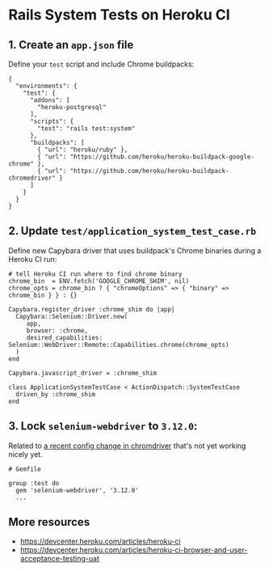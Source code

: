 # Rails System Tests on Heroku CI

## 1. Create an `app.json` file

Define your `test` script and include Chrome buildpacks:
```
{
  "environments": {
    "test": {
      "addons": [
        "heroku-postgresql"
      ],
      "scripts": {
        "test": "rails test:system"
      },
      "buildpacks": [
        { "url": "heroku/ruby" },
        { "url": "https://github.com/heroku/heroku-buildpack-google-chrome" },
        { "url": "https://github.com/heroku/heroku-buildpack-chromedriver" }
      ]
    }
  }
}
```

## 2. Update `test/application_system_test_case.rb`

Define new Capybara driver that uses buildpack's Chrome binaries during a Heroku CI run:

```
# tell Heroku CI run where to find chrome binary
chrome_bin  = ENV.fetch('GOOGLE_CHROME_SHIM', nil)
chrome_opts = chrome_bin ? { "chromeOptions" => { "binary" => chrome_bin } } : {}

Capybara.register_driver :chrome_shim do |app|
  Capybara::Selenium::Driver.new(
     app,
     browser: :chrome,
     desired_capabilities: Selenium::WebDriver::Remote::Capabilities.chrome(chrome_opts)
  )
end

Capybara.javascript_driver = :chrome_shim

class ApplicationSystemTestCase < ActionDispatch::SystemTestCase
  driven_by :chrome_shim
end
```

## 3. Lock `selenium-webdriver` to `3.12.0`:

Related to [a recent config change in chromdriver](https://github.com/SeleniumHQ/selenium/issues/6143) that's not yet working nicely yet.


```
# Gemfile

group :test do
  gem 'selenium-webdriver', '3.12.0'
  ...
```

## More resources

- https://devcenter.heroku.com/articles/heroku-ci
- https://devcenter.heroku.com/articles/heroku-ci-browser-and-user-acceptance-testing-uat
